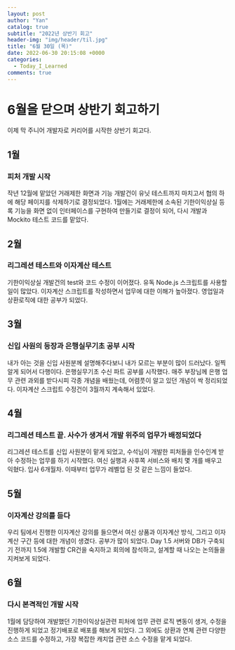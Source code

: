 ```yaml
---
layout: post
author: "Yan"
catalog: true
subtitle: "2022년 상반기 회고"
header-img: "img/header/til.jpg"
title: "6월 30일 (목)"
date: 2022-06-30 20:15:08 +0000
categories:
  - Today_I_Learned
comments: true
---
```


# 6월을 닫으며 상반기 회고하기

이제 막 주니어 개발자로 커리어를 시작한 상반기 회고다.

## 1월
### 피처 개발 시작

작년 12월에 맡았던 거래제한 화면과 기능 개발건이 유닛 테스트까지 마치고서 협의 하에 해당 페이지를 삭제하기로 결정되었다. 
1월에는 거래제한에 소속된 기한이익상실 등록 기능을 화면 없이 인터페이스를 구현하여 만들기로 결정이 되어, 다시 개발과 Mockito 테스트 코드를 맡았다.

## 2월 
### 리그레션 테스트와 이자계산 테스트

기한이익상실 개발건의 test와 코드 수정이 이어졌다.
유독 Node.js 스크립트를 사용할 일이 많았다. 이자계산 스크립트를 작성하면서 업무에 대한 이해가 높아졌다. 영업일과 상환로직에 대한 공부가 되었다.

## 3월
### 신입 사원의 등장과 은행실무기초 공부 시작

내가 아는 것을 신입 사원분께 설명해주다보니 내가 모르는 부분이 많이 드러났다. 일찍 알게 되어서 다행이다.
은행실무기초 수신 파트 공부를 시작했다. 매주 부장님께 은행 업무 관련 과외를 받다시피 각종 개념을 배웠는데, 어렴풋이 알고 있던 개념이 싹 정리되었다.
이자계산 스크립트 수정건이 3월까지 계속해서 있었다.

## 4월
### 리그레션 테스트 끝. 사수가 생겨서 개발 위주의 업무가 배정되었다

리그레션 테스트를 신입 사원분이 맡게 되었고, 수석님이 개발한 피처들을 인수인계 받아 수정하는 업무를 하기 시작했다.
여신 실행과 사후쪽 서비스와 배치 몇 개를 배우고 익혔다. 입사 6개월차. 이때부터 업무가 레벨업 된 것 같은 느낌이 들었다.

## 5월
### 이자계산 강의를 듣다

우리 팀에서 진행한 이자계산 강의를 들으면서 여신 상품과 이자계산 방식, 그리고 이자계산 구간 등에 대한 개념이 생겼다. 공부가 많이 되었다.
Day 1.5 서버와 DB가 구축되기 전까지 1.5에 개발할 CR건을 숙지하고 회의에 참석하고, 설계할 때 나오는 논의들을 지켜보게 되었다.

## 6월
### 다시 본격적인 개발 시작

1월에 담당하여 개발했던 기한이익상실관련 피처에 업무 관련 로직 변동이 생겨, 수정을 진행하게 되었고 정기배포로 배포를 해보게 되었다. 
그 외에도 상환과 연체 관련 다양한 소스 코드를 수정하고, 가장 복잡한 캐치업 관련 소스 수정을 맡게 되었다.


